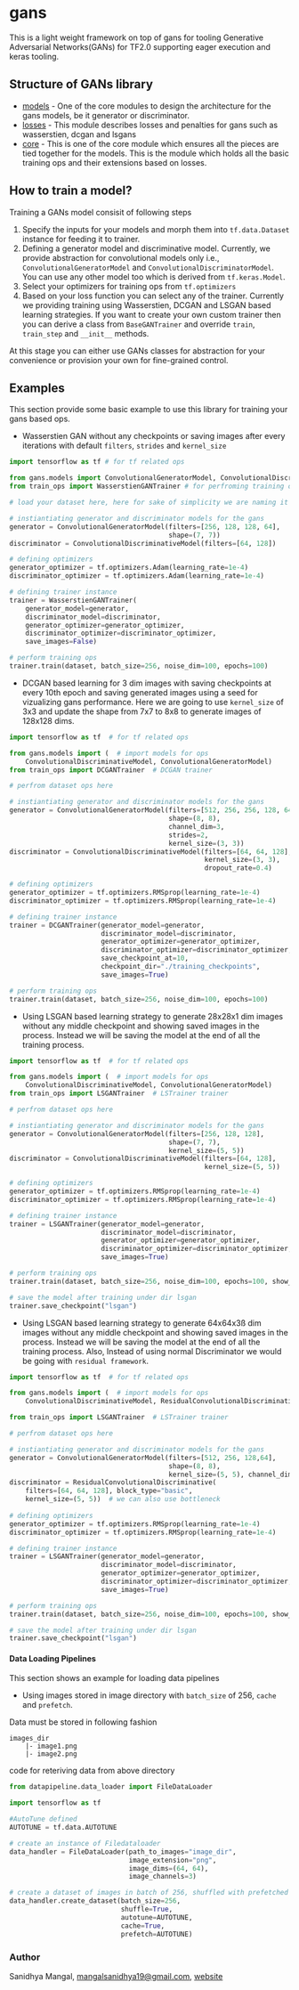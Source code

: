 # gans
This is a light weight framework on top of gans for tooling Generative Adversarial Networks(GANs) for TF2.0 supporting eager execution and keras tooling.

## Structure of GANs library
- [models](./model.py) - One of the core modules to design the architecture for the gans models, be it generator or discriminator.
- [losses](./losses.py) - This module describes losses and penalties for gans such as wasserstien, dcgan and lsgans
- [core](./train_ops) - This is one of the core module which ensures all the pieces are tied together for the models. This is the module which holds all the basic training ops and their extensions based on losses.


## How to train a model?
Training a GANs model consisit of following steps
1. Specify the inputs for your models and morph them into `tf.data.Dataset` instance for feeding it to trainer.
1. Defining a generator model and discriminative model. Currently, we provide abstraction for convolutional models only i.e., `ConvolutionalGeneratorModel` and `ConvolutionalDiscriminatorModel`. You can use any other model too which is derived from `tf.keras.Model`.
1. Select your optimizers for training ops from `tf.optimizers`
1. Based on your loss function you can select any of the trainer. Currently we providing training using Wasserstien, DCGAN and LSGAN based learning strategies. If you want to create your own custom trainer then you can derive a class from `BaseGANTrainer` and override `train`, `train_step` and `__init__` methods.

At this stage you can either use GANs classes for abstraction for your convenience or provision your own for fine-grained control.

## Examples
This section provide some basic example to use this library for training your gans based ops.

* Wasserstien GAN without any checkpoints or saving images after every iterations with default `filters`, `strides` and `kernel_size`
```python
import tensorflow as tf # for tf related ops

from gans.models import ConvolutionalGeneratorModel, ConvolutionalDiscriminativeModel # importing models
from train_ops import WasserstienGANTrainer # for perfroming training ops

# load your dataset here, here for sake of simplicity we are naming it as dataset

# instiantiating generator and discriminator models for the gans
generator = ConvolutionalGeneratorModel(filters=[256, 128, 128, 64],
                                        shape=(7, 7))
discriminator = ConvolutionalDiscriminativeModel(filters=[64, 128])

# defining optimizers
generator_optimizer = tf.optimizers.Adam(learning_rate=1e-4)
discriminator_optimizer = tf.optimizers.Adam(learning_rate=1e-4)

# defining trainer instance
trainer = WasserstienGANTrainer(
    generator_model=generator,
    discriminator_model=discriminator,
    generator_optimizer=generator_optimizer,
    discriminator_optimizer=discriminator_optimizer,
    save_images=False)

# perform training ops
trainer.train(dataset, batch_size=256, noise_dim=100, epochs=100)
```

* DCGAN based learning for 3 dim images with saving checkpoints at every 10th epoch and saving generated images using a seed for vizualizing gans performance. Here we are going to use `kernel_size` of 3x3 and update the shape from 7x7 to 8x8 to generate images of 128x128 dims. 

```python
import tensorflow as tf  # for tf related ops

from gans.models import (  # import models for ops
    ConvolutionalDiscriminativeModel, ConvolutionalGeneratorModel)
from train_ops import DCGANTrainer  # DCGAN trainer

# perfrom dataset ops here

# instiantiating generator and discriminator models for the gans
generator = ConvolutionalGeneratorModel(filters=[512, 256, 256, 128, 64, 32],
                                        shape=(8, 8),
                                        channel_dim=3,
                                        strides=2,
                                        kernel_size=(3, 3))
discriminator = ConvolutionalDiscriminativeModel(filters=[64, 64, 128],
                                                 kernel_size=(3, 3),
                                                 dropout_rate=0.4)

# defining optimizers
generator_optimizer = tf.optimizers.RMSprop(learning_rate=1e-4)
discriminator_optimizer = tf.optimizers.RMSprop(learning_rate=1e-4)

# defining trainer instance
trainer = DCGANTrainer(generator_model=generator,
                       discriminator_model=discriminator,
                       generator_optimizer=generator_optimizer,
                       discriminator_optimizer=discriminator_optimizer,
                       save_checkpoint_at=10,
                       checkpoint_dir="./training_checkpoints",
                       save_images=True)

# perform training ops
trainer.train(dataset, batch_size=256, noise_dim=100, epochs=100)
```

* Using LSGAN based learning strategy to generate 28x28x1 dim images without any middle checkpoint and showing saved images in the process. Instead we will be saving the model at the end of all the training process.
```python
import tensorflow as tf  # for tf related ops

from gans.models import (  # import models for ops
    ConvolutionalDiscriminativeModel, ConvolutionalGeneratorModel)
from train_ops import LSGANTrainer  # LSTrainer trainer

# perfrom dataset ops here

# instiantiating generator and discriminator models for the gans
generator = ConvolutionalGeneratorModel(filters=[256, 128, 128],
                                        shape=(7, 7),
                                        kernel_size=(5, 5))
discriminator = ConvolutionalDiscriminativeModel(filters=[64, 128],
                                                 kernel_size=(5, 5))

# defining optimizers
generator_optimizer = tf.optimizers.RMSprop(learning_rate=1e-4)
discriminator_optimizer = tf.optimizers.RMSprop(learning_rate=1e-4)

# defining trainer instance
trainer = LSGANTrainer(generator_model=generator,
                       discriminator_model=discriminator,
                       generator_optimizer=generator_optimizer,
                       discriminator_optimizer=discriminator_optimizer,
                       save_images=True)

# perform training ops
trainer.train(dataset, batch_size=256, noise_dim=100, epochs=100, show_image=False)

# save the model after training under dir lsgan
trainer.save_checkpoint("lsgan")
```

* Using LSGAN based learning strategy to generate 64x64x3ß dim images without any middle checkpoint and showing saved images in the process. Instead we will be saving the model at the end of all the training process. Also, Instead of using normal Discriminator we would be going with `residual framework`.
```python
import tensorflow as tf  # for tf related ops

from gans.models import (  # import models for ops
    ConvolutionalDiscriminativeModel, ResidualConvolutionalDiscriminative)

from train_ops import LSGANTrainer  # LSTrainer trainer

# perfrom dataset ops here

# instiantiating generator and discriminator models for the gans
generator = ConvolutionalGeneratorModel(filters=[512, 256, 128,64],
                                        shape=(8, 8),
                                        kernel_size=(5, 5), channel_dim=3)
discriminator = ResidualConvolutionalDiscriminative(
    filters=[64, 64, 128], block_type="basic",
    kernel_size=(5, 5))  # we can also use bottleneck
 
# defining optimizers
generator_optimizer = tf.optimizers.RMSprop(learning_rate=1e-4)
discriminator_optimizer = tf.optimizers.RMSprop(learning_rate=1e-4)

# defining trainer instance
trainer = LSGANTrainer(generator_model=generator,
                       discriminator_model=discriminator,
                       generator_optimizer=generator_optimizer,
                       discriminator_optimizer=discriminator_optimizer,
                       save_images=True)

# perform training ops
trainer.train(dataset, batch_size=256, noise_dim=100, epochs=100, show_image=False)

# save the model after training under dir lsgan
trainer.save_checkpoint("lsgan")
```

#### Data Loading Pipelines
This section shows an example for loading data pipelines

* Using images stored in image directory with `batch_size` of 256, `cache` and `prefetch`.

Data must be stored in following fashion
```shell
images_dir
    |- image1.png
    |- image2.png
```

code for reteriving data from above directory
```python
from datapipeline.data_loader import FileDataLoader

import tensorflow as tf

#AutoTune defined
AUTOTUNE = tf.data.AUTOTUNE

# create an instance of Filedataloader
data_handler = FileDataLoader(path_to_images="image_dir",
                              image_extension="png",
                              image_dims=(64, 64),
                              image_channels=3)

# create a dataset of images in batch of 256, shuffled with prefetched and cache
data_handler.create_dataset(batch_size=256,
                            shuffle=True,
                            autotune=AUTOTUNE,
                            cache=True,
                            prefetch=AUTOTUNE)

```

### Author
Sanidhya Mangal, mangalsanidhya19@gmail.com, [website](https://sanidhyamangal.github.io)